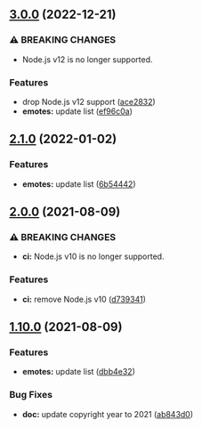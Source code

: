 ## [3.0.0](https://github.com/KenanY/destiny.gg-emotes/compare/2.1.0...3.0.0) (2022-12-21)


### ⚠ BREAKING CHANGES

* Node.js v12 is no longer supported.

### Features

* drop Node.js v12 support ([ace2832](https://github.com/KenanY/destiny.gg-emotes/commit/ace2832a151a7b1bed28058fe7579d95745962d6))
* **emotes:** update list ([ef96c0a](https://github.com/KenanY/destiny.gg-emotes/commit/ef96c0a5eaf1154dd78ef80457e955a41cfd4280))

## [2.1.0](https://github.com/KenanY/destiny.gg-emotes/compare/2.0.0...2.1.0) (2022-01-02)


### Features

* **emotes:** update list ([6b54442](https://github.com/KenanY/destiny.gg-emotes/commit/6b54442a58470ae93e36f29360cf142caeedc03a))

## [2.0.0](https://github.com/KenanY/destiny.gg-emotes/compare/1.10.0...2.0.0) (2021-08-09)


### ⚠ BREAKING CHANGES

* **ci:** Node.js v10 is no longer supported.

### Features

* **ci:** remove Node.js v10 ([d739341](https://github.com/KenanY/destiny.gg-emotes/commit/d739341caaf38085497ee5fb6df0379ff9b489e4))

## [1.10.0](https://github.com/KenanY/destiny.gg-emotes/compare/1.9.0...1.10.0) (2021-08-09)


### Features

* **emotes:** update list ([dbb4e32](https://github.com/KenanY/destiny.gg-emotes/commit/dbb4e3204cba27ef09be4270fda8d34219b69bb4))


### Bug Fixes

* **doc:** update copyright year to 2021 ([ab843d0](https://github.com/KenanY/destiny.gg-emotes/commit/ab843d03318ce20f406308c9f53352707d5c49f9))
